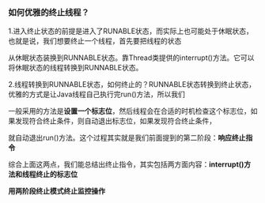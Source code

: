 ### 如何优雅的终止线程？

1.进入终止状态的前提是进入了RUNABLE状态，而实际上也可能处于休眠状态，也就是说，我们想要终止一个线程，首先要把线程的状态

从休眠状态装换到RUNNABLE状态。靠Thread类提供的interrupt()方法。它可以将休眠状态的线程转换到RUNNABLE状态。

2.线程转换到RUNNABLE状态，如何终止的？RUNNABLE状态转换到终止状态，优雅的方式是让Java线程自己执行完run()方法，所以我们

一般采用的方法是**设置一个标志位**，然后线程会在合适的时机检查这个标志位，如果发现符合终止条件，则自动退出标志位，如果发现符合终止条件，

就自动退出run()方法。这个过程其实就是我们前面提到的第二阶段：**响应终止指令**


综合上面这两点，我们能总结出终止指令，其实包括两方面内容：**interrupt()方法和线程终止的标志位**


**用两阶段终止模式终止监控操作**